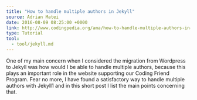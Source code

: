```yaml
---
title: "How to handle multiple authors in Jekyll"
source: Adrian Matei
date: 2016-08-09 08:25:00 +0000
link: http://www.codingpedia.org/ama/how-to-handle-multiple-authors-in-jekyll/
type: Tutorial
tool:
  - tool/jekyll.md
---
```

One of my main concern when I considered the migration from Wordpress to Jekyll was how would I be able to handle multiple authors, because this plays an important role in the website supporting our Coding Friend Program. Fear no more, I have found a satisfactory way to handle multiple authors with Jekyll1 and in this short post I list the main points concerning that.





